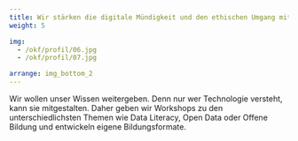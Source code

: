 ```yaml
---
title: Wir stärken die digitale Mündigkeit und den ethischen Umgang mit Technologie
weight: 5

img:
  - /okf/profil/06.jpg
  - /okf/profil/07.jpg

arrange: img_bottom_2
---
```


Wir wollen unser Wissen weitergeben. Denn nur wer Technologie versteht, kann sie mitgestalten. Daher geben wir Workshops zu den unterschiedlichsten Themen wie Data Literacy, Open Data oder Offene Bildung und entwickeln eigene Bildungsformate.
